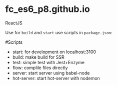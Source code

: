 # fc_es6_p8.github.io
ReactJS

Use for `build` and `start` use scripts in `package.json`:

#Scripts
- start: for development on localhost:3100
- build: make build for SSR
- test: simple test with Jest+Enzyme
- flow: complile files directly
- server: start server using babel-node
- hot-server: start hot-server with nodemon
